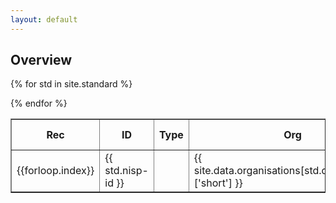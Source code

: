 ```yaml
---
layout: default
---
```


<h2>Overview</h2>

<table border="1">
<tr class="head">
  <th>Rec</th>
  <th>ID</th>
  <th>Type</th>
  <th>Org</th>
  <th>PubNum</th>
  <th>Title</th>
  <th>Date</th>
  <th>Ver</th>
  <th>Responsible Party</th>
  <th>Tag</th>
  <th>Best Practice</th>
  <th>History</th>
  <th>URI</th>
 </tr>

{% for std in site.standard %}
  <tr>
    <td>{{forloop.index}}</td>
    <td>{{ std.nisp-id }}</td>
    <td></td>
    <td>{{ site.data.organisations[std.document.org]['short'] }}</td>
    <td>{{ std.document.pubnum }}</td>
    <td>{{ std.document.title }}</td>
    <td>{{ std.document.date }}</td>
    <td>{{ std.document.ver }}</td>
    <td>{{ site.data.rp[std.rp]['short'] }}</td>
    <td>{{ std.tag }}</td>
    <td>BP</td>
    <td>HISTORY</td>
    <td><a href="{{ std.status.uri }}">{{ std.status.uri }}</a></td>
  </tr>
{% endfor %}

</table>
